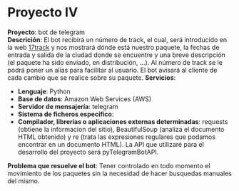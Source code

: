 # Proyecto IV
**Proyecto**: bot de telegram  
**Descrición**: El bot recibirá un número de track, el cual, será introducido en la web [17track](http://www.17track.net/) y nos mostrará dónde está nuestro paquete, la fechas de entrada y salida de la ciudad donde se encuentre y una breve descripción (el paquete ha sido enviado, en distribución, ...). Al número de track se le podrá poner un alias para facilitar al usuario. El bot avisará al cliente de cada cambio que se realice sobre su paquete.
**Servicios**:  
* **Lenguaje**: Python
* **Base de datos**: Amazon Web Services (AWS)
* **Servidor de mensajería**: telegram
* **Sistema de ficheros específico**:
* **Compilador, librerías o aplicaciones externas determinadas**: requests (obtiene la informacion del sitio), BeautifulSoup (analiza el documento HTML obtenido) y re (trata las expresiones regulares que podamos encontrar en un documento HTML). La API que utilizaré para el desarrollo del proyecto será pyTelegramBotAPI.

**Problema que resuelve el bot**: Tener controlado en todo momento el movimiento de los paquetes sin la necesidad de hacer busquedas manuales del mismo.  
